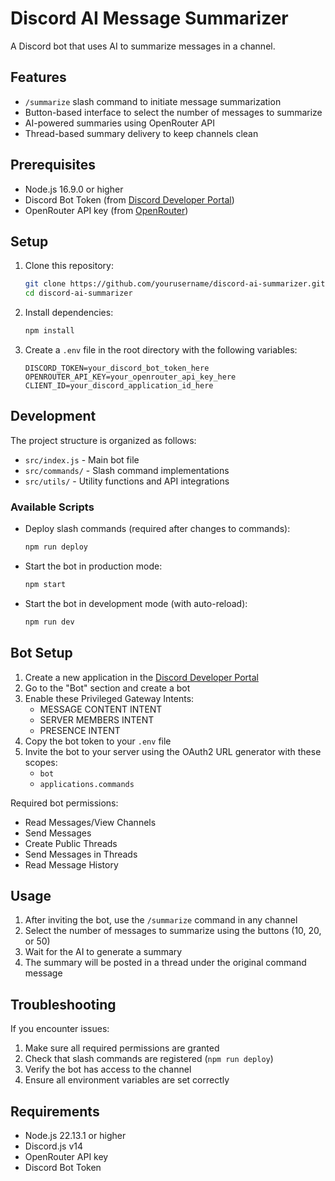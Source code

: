 # Discord AI Message Summarizer

A Discord bot that uses AI to summarize messages in a channel.

## Features

- `/summarize` slash command to initiate message summarization
- Button-based interface to select the number of messages to summarize
- AI-powered summaries using OpenRouter API
- Thread-based summary delivery to keep channels clean

## Prerequisites

- Node.js 16.9.0 or higher
- Discord Bot Token (from [Discord Developer Portal](https://discord.com/developers/applications))
- OpenRouter API key (from [OpenRouter](https://openrouter.ai/))

## Setup

1. Clone this repository:
   ```bash
   git clone https://github.com/yourusername/discord-ai-summarizer.git
   cd discord-ai-summarizer
   ```

2. Install dependencies:
   ```bash
   npm install
   ```

3. Create a `.env` file in the root directory with the following variables:
   ```env
   DISCORD_TOKEN=your_discord_bot_token_here
   OPENROUTER_API_KEY=your_openrouter_api_key_here
   CLIENT_ID=your_discord_application_id_here
   ```

## Development

The project structure is organized as follows:
- `src/index.js` - Main bot file
- `src/commands/` - Slash command implementations
- `src/utils/` - Utility functions and API integrations

### Available Scripts

- Deploy slash commands (required after changes to commands):
  ```bash
  npm run deploy
  ```

- Start the bot in production mode:
  ```bash
  npm start
  ```

- Start the bot in development mode (with auto-reload):
  ```bash
  npm run dev
  ```

## Bot Setup

1. Create a new application in the [Discord Developer Portal](https://discord.com/developers/applications)
2. Go to the "Bot" section and create a bot
3. Enable these Privileged Gateway Intents:
   - MESSAGE CONTENT INTENT
   - SERVER MEMBERS INTENT
   - PRESENCE INTENT
4. Copy the bot token to your `.env` file
5. Invite the bot to your server using the OAuth2 URL generator with these scopes:
   - `bot`
   - `applications.commands`
   
Required bot permissions:
- Read Messages/View Channels
- Send Messages
- Create Public Threads
- Send Messages in Threads
- Read Message History

## Usage

1. After inviting the bot, use the `/summarize` command in any channel
2. Select the number of messages to summarize using the buttons (10, 20, or 50)
3. Wait for the AI to generate a summary
4. The summary will be posted in a thread under the original command message

## Troubleshooting

If you encounter issues:
1. Make sure all required permissions are granted
2. Check that slash commands are registered (`npm run deploy`)
3. Verify the bot has access to the channel
4. Ensure all environment variables are set correctly

## Requirements

- Node.js 22.13.1 or higher
- Discord.js v14
- OpenRouter API key
- Discord Bot Token 